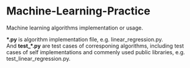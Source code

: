 # Machine-Learning-Practice
Machine learning algorithms implementation or usage.  

**\*.py** is algorithm implementation file, e.g. linear_regression.py.  
And **test_\*.py** are test cases of corresponing algorithms, including test cases of self implementations and commenly used public libraries, e.g. test_linear_regression.py.
